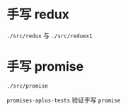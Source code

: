 # 手写 redux

`./src/redux` 与 `./src/reduex1`

# 手写 promise

`./src/promise`

`promises-aplus-tests` 验证手写 `promise`